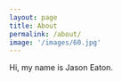 ```yaml
---
layout: page
title: About
permalink: /about/
image: '/images/60.jpg'
---
```


Hi, my name is Jason Eaton.